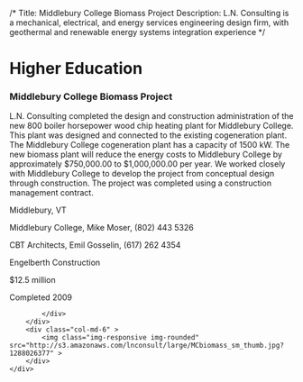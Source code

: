 /*
Title: Middlebury College Biomass Project
Description: L.N. Consulting is a mechanical, electrical, and energy services engineering design firm, with geothermal and renewable energy systems integration experience
*/

# Higher Education

<div>
	<div class="row">
		<div class="col-md-6" >
			<div class="well" >
				<h3>Middlebury College Biomass Project</h3>
				<p>
   
   L.N. Consulting completed the design and construction administration of the new 800 boiler horsepower wood chip heating plant for Middlebury College.  This plant was designed and connected to the existing cogeneration plant.  The Middlebury College cogeneration plant has a capacity of 1500 kW.  The new biomass plant will reduce the energy costs to Middlebury College by approximately $750,000.00 to $1,000,000.00 per year.  We worked closely with Middlebury College to develop the project from conceptual design through construction.  The project was completed using a construction management contract.
</p>
				<p>Middlebury, VT</p>
				<p>Middlebury College, Mike Moser, (802) 443 5326</p>
				<p>CBT Architects, Emil Gosselin, (617) 262 4354</p>
				<p>Engelberth Construction</p>
				<p>$12.5 million</p>
				<p>Completed 2009</p>
				<p></p>
				
			</div>
		</div>
		<div class="col-md-6" >
			<img class="img-responsive img-rounded" src="http://s3.amazonaws.com/lnconsult/large/MCbiomass_sm_thumb.jpg?1288026377" >
		</div>
	</div>
</div>